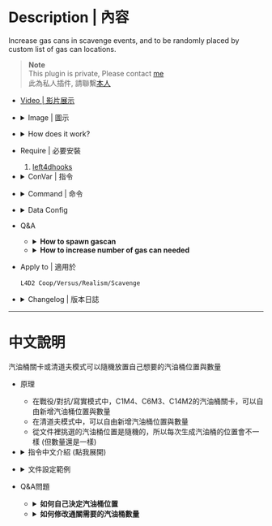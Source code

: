 # Description | 內容
Increase gas cans in scavenge events, and to be randomly placed by custom list of gas can locations.

> __Note__ <br/>
This plugin is private, Please contact [me](https://github.com/fbef0102/Game-Private_Plugin#私人插件列表-private-plugins-list)<br/>
此為私人插件, 請聯繫[本人](https://github.com/fbef0102/Game-Private_Plugin#私人插件列表-private-plugins-list)

* [Video | 影片展示](https://youtu.be/7qUJMo9vUL4)

* <details><summary>Image | 圖示</summary>

	* C1m4
	<br/>![l4d2_remix_gascan_1](image/l4d2_remix_gascan_1.jpg)
	<br/>![l4d2_remix_gascan_4](image/l4d2_remix_gascan_4.jpg)
	<br/>![l4d2_remix_gascan_5](image/l4d2_remix_gascan_5.jpg)

	* C6m3
	<br/>![l4d2_remix_gascan_2](image/l4d2_remix_gascan_2.jpg)

	* C12m2
	<br/>![l4d2_remix_gascan_3](image/l4d2_remix_gascan_3.jpg)
</details>

* <details><summary>How does it work?</summary>

	* In coop/versus/realism mode, C1M4, C6M3, C14M2 map, increase gas cans in scavenge events
	* In scavenge mode, increase gas cans in scavenge events
	* Gascans are randomly placed by custom data, so gas can locations are different every time. (But the total gas cans are still the same)
</details>

* Require | 必要安裝
	1. [left4dhooks](https://forums.alliedmods.net/showthread.php?t=321696)

* <details><summary>ConVar | 指令</summary>

	* cfg/sourcemod/l4d2_remix_gascan.cfg
		```php
		// Determines if gas cans should be scrambled when scavenge events in coop/versus/realism mode.
		l4d2_remix_gascan_scramble_coop "1"

		// Determines if a message should be sent when the gas cans are scrambled in Scavenge mode.
		l4d2_remix_gascan_notify_scavenge "0"

		// Value = How many Gas Cans to spawn from the pool in coop/versus/realism mode by default.
		l4d2_remix_gascan_count_coop "30"

		// Determines if gas cans should be scrambled at the start of a round in Scavenge mode.
		l4d2_remix_gascan_scramble_scavenge "1"

		// Determines if a message should be sent when the gas cans are scrambled in coop/versus/realism mode.
		l4d2_remix_gascan_notify_coop "0"

		// Value = How many Gas Cans to spawn from the pool in Scavenge mode.
		l4d2_remix_gascan_can_count_scavenge "16"
		```
</details>

* <details><summary>Command | 命令</summary>

	* **Enters edit mode to allow changing can locations. (Adm required: ADMFLAG_ROOT)**
		```php
		sm_editcans
		```

	* **Stores the current scavenger can locations into a file. (Adm required: ADMFLAG_ROOT)**
		```php
		sm_savecans
		```

	* **Removes all gas cans. (Adm required: ADMFLAG_ROOT)**
		```php
		sm_removecans
		```

	* **Reloads all gas cans from file. (Adm required: ADMFLAG_ROOT)**
		```php
		sm_reloadcans
		```

	* **Adds a gascan in your current position. (Adm required: ADMFLAG_ROOT)**
		```php
		sm_addcan
		```

	* **Deletes a gascan you are looking at. (Adm required: ADMFLAG_ROOT)**
		```php
		sm_delcan
		```

	* **Enters edit mode to allow changing can locations in scavenge mode. (Adm required: ADMFLAG_ROOT)**
		```php
		sm_editscavengecans
		```

	* **Stores the current scavenger can locations into a file in scavenge mode. (Adm required: ADMFLAG_ROOT)**
		```php
		sm_savescavengecans
		```

	* **Removes all gas cans in scavenge mode. (Adm required: ADMFLAG_ROOT)**
		```php
		sm_removescavengecans
		```

	* **Reloads all gas cans from file in scavenge mode. (Adm required: ADMFLAG_ROOT)**
		```php
		sm_reloadscavengecans
		```

	* **Adds a gascan in your current position in scavenge mode. (Adm required: ADMFLAG_ROOT)**
		```php
		sm_addscavengecan
		```

	* **Deletes a gascan you are looking at in scavenge mode. (Adm required: ADMFLAG_ROOT)**
		```php
		sm_delscavengecan
		```
</details>

* <details><summary>Data Config</summary>

	* data/l4d2_remix_gascan.txt
		```php
		"l4d2_remix_gascan"
		{
			"c1m4_atrium" //Map Name
			{
				"coop" 		"30" // Value = How many Gas Cans to spawn from the pool in coop/versus/realism mode. (-1=Do Nothing in this map, Use cvar "l4d2_remix_gascan_count_coop" if no keyvalue)
				"scavenge" 	"20" // Value = How many Gas Cans to spawn from the pool in Scavenge mode. (-1=Do Nothing in this map, Use cvar "l4d2_remix_gascan_can_count_scavenge" if no keyvalue)
			}
		}
		```
</details>

* Q&A
	* <details><summary><b>How to spawn gascan</b></summary>

		* Coop/Versus/Realism
			* Change mode to coop, go to map 
			* Admin types ```!editcans``` to enters edit mode
			* Type ```!addcan``` to add a gascan in your current position or ```!delcan``` to remove a gascan you are looking at.
			* Type ```!savecans``` to stores all gas can locations into a file.
				* The file would be ```cfg\remix_gascan\coop\xxxxx.txt```
				* xxxxx is map name
			* Edit ```data/l4d2_remix_gascan.txt``` and ```"coop" "XX"``` to dedcide how many Gas Cans to spawn from the file.
			* Restart Map

		* Scavenge
			* Change mode to scavenge, go to map 
			* Admin types ```!editscavengecans``` to enters edit mode
			* Type ```!addscavengecan``` to add a gascan in your current position or ```!sm_delscavengecan``` to remove a gascan you are looking at.
			* Type ```!savescavengecans``` to stores all gas can locations into a file.
				* The file would be ```cfg\remix_gascan\scavenge\xxxxx.txt```
				* xxxxx is map name
			* Edit ```data/l4d2_remix_gascan.txt``` and ```"scavenge" "XX"``` to dedcide how many Gas Cans to spawn from the file.
			* Restart Map
	</details>

	* <details><summary><b>How to increase number of gas can needed</b></summary>

		* Coop/Versus/Realism
			* [C1M4 line 183](scripts/vscripts/c1m4_atrium_finale.nut#L183)
			* [C6M3 line 250](scripts/vscripts/c6m3_port_finale.nut#L250)
			* [C14M2 line 165, 177, 183, 189](scripts/vscripts/c14m2_lighthouse_finale.nut#L165-L189)

		* Scavenge
			* No Clue
	</details>

* Apply to | 適用於
	```
	L4D2 Coop/Versus/Realism/Scavenge
	```

* <details><summary>Changelog | 版本日誌</summary>
	
	```php
	//pvtschlag @ 2010
	//HarryPotter @ 2022-2023
	```
	* v1.0h (2023-5-31)
		* Data Support
		* Remake code, convert code to latest syntax
		* Fix warnings when compiling on SourceMod 1.11.
		* Optimize code and improve performance
		* "coop", "scavenge" files respectively
		* Fixed Edit mode Error

	* v0.0
	    * [Original Plugin By pvtschlag](https://forums.alliedmods.net/showthread.php?t=112096)
</details>

- - - -
# 中文說明
汽油桶關卡或清道夫模式可以隨機放置自己想要的汽油桶位置與數量

* 原理
	* 在戰役/對抗/寫實模式中，C1M4、C6M3、C14M2的汽油桶關卡，可以自由新增汽油桶位置與數量
	* 在清道夫模式中，可以自由新增汽油桶位置與數量
	* 從文件裡挑選的汽油桶位置是隨機的，所以每次生成汽油桶的位置會不一樣 (但數量還是一樣)

* <details><summary>指令中文介紹 (點我展開)</summary>

	* cfg/sourcemod/l4d2_remix_gascan.cfg
		```php
		// 為1時，在戰役/對抗/寫實 模式中打亂汽油桶數量與位置.
		l4d2_remix_gascan_scramble_coop "1"

		// 為1時，在戰役/對抗/寫實 模式中提示訊息.
		l4d2_remix_gascan_notify_coop "0"

		// 在戰役/對抗/寫實 模式中，從文件裡選擇多少個汽油桶生成? (會隨機挑選)
		l4d2_remix_gascan_count_coop "30"

		// 為1時，在清道夫模式中打亂汽油桶數量與位置.
		l4d2_remix_gascan_scramble_scavenge "1"

		// 為1時，在清道夫模式中提示訊息.
		l4d2_remix_gascan_notify_scavenge "0"

		// 在清道夫模式中，從文件裡選擇多少個汽油桶生成? (會隨機挑選)
		l4d2_remix_gascan_can_count_scavenge "16"
		```
</details>

* <details><summary>文件設定範例</summary>

	* data/l4d2_remix_gascan.txt
		```php
		"l4d2_remix_gascan"
		{
			"c1m4_atrium" //地圖名
			{
				"coop" 		"30" // 在戰役/對抗/寫實模式中，從文件挑選汽油桶生成的數量. (-1=在這張地圖關閉插件，如果沒有寫此行，預設使用指令l4d2_remix_gascan_count_coop)
				"scavenge" 	"20" // 在清道夫模式中，從文件挑選汽油桶生成的數量. (-1=在這張地圖關閉插件，如果沒有寫此行，預設使用指令l4d2_remix_gascan_can_count_scavenge)
			}
		}
		```
</details>

* Q&A問題
	* <details><summary><b>如何自己決定汽油桶位置</b></summary>

		* 戰役/對抗/寫實
			* 遊戲模式換成戰役，然後切換地圖
			* 管理員輸入 ```!editcans```進入編輯模式
			* 輸入 ```!addcan``` 在準星上新增汽油桶 或 輸入```!delcan``` 刪除準星指向的汽油桶
			* 輸入 ```!savecans``` 儲存所有的汽油桶至文件檔案
				* 文件檔案位於 ```cfg\remix_gascan\coop\xxxxx.txt```
				* xxxxx 是地圖名
			* 編輯文件 ```data/l4d2_remix_gascan.txt``` 寫下 ```"coop" "XX"``` 自行決定要生成的數量
			* 重啟地圖

		* 清道夫
			* 遊戲模式換成清道夫，然後切換地圖
			* 管理員輸入 ```!editscavengecans```進入編輯模式
			* 輸入 ```!addscavengecan``` 在準星上新增汽油桶 或 輸入```!delscavengecan``` 刪除準星指向的汽油桶
			* 輸入 ```!savescavengecans``` 儲存所有的汽油桶至文件檔案
				* 文件檔案位於 ```cfg\remix_gascan\scavenge\xxxxx.txt```
				* xxxxx 是地圖名
			* 編輯文件 ```data/l4d2_remix_gascan.txt``` 寫下 ```"scavenge" "XX"``` 自行決定要生成的數量
			* 重啟地圖
	</details>

	* <details><summary><b>如何修改通關需要的汽油桶數量</b></summary>

		* 戰役/對抗/寫實
			* [C1M4 行 183](scripts/vscripts/c1m4_atrium_finale.nut#L183)
			* [C6M3 行 250](scripts/vscripts/c6m3_port_finale.nut#L250)
			* [C14M2 行 165, 177, 183, 189](scripts/vscripts/c14m2_lighthouse_finale.nut#L165-L189)

		* 清道夫
			* 不知道
	</details>
